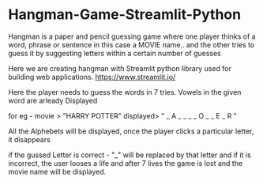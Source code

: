 # Hangman-Game-Streamlit-Python

Hangman is a paper and pencil guessing game where one player thinks of a word, phrase or sentence
in this case a MOVIE name.. and the other tries to guess it by suggesting letters within a certain number of guesses

Here we are creating hangman with Streamlit python library used for building web applications.
https://www.streamlit.io/

Here the player needs to guess the words in 7 tries.
Vowels in the given word are arleady Displayed

for eg - movie > "HARRY POTTER"
    displayed> " _ A _ _ _    _ O _ _ E _ R "
    
All the Alphebets will be displayed, once the player clicks a particular letter, it disappears

if the gussed Letter is correct - "_" will be replaced by that letter
and if it is incorrect, the user looses a life and after 7 lives the game is lost and the movie name will be displayed.
